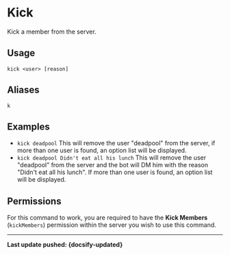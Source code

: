# Kick
Kick a member from the server.

## Usage
`kick <user> [reason]`

## Aliases
`k`

## Examples
- `kick deadpool` This will remove the user "deadpool" from the server, if more than one user is found, an option list will be displayed.
- `kick deadpool Didn't eat all his lunch` This will remove the user "deadpool" from the server and the bot will DM him with the reason "Didn't eat all his lunch". If more than one user is found, an option list will be displayed.

## Permissions
For this command to work, you are required to have the **Kick Members** (`kickMembers`)  permission within the server you wish to use this command.

----

**Last update pushed: {docsify-updated}**